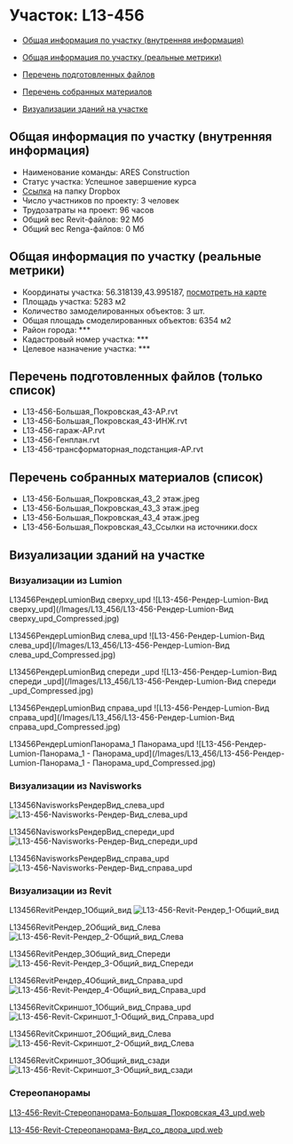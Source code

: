 # Участок: L13-456

* [Общая информация по участку (внутренняя информация)](#Chapter1)

* [Общая информация по участку (реальные метрики)](#Chapter2)

* [Перечень подготовленных файлов](#Chapter3)

* [Перечень собранных материалов](#Chapter4)

* [Визуализации зданий на участке](#Chapter5)

## <a id="Chapter1"></a> Общая информация по участку (внутренняя информация)
+ Наименование команды: ARES Construction
+ Статус участка: Успешное завершение курса
+ [Ссылка](https://www.dropbox.com/sh/wvvgv1nw1iqred9/AADzlDrTemcXSIsCWZ5s86Rja/L13_456?dl=0) на папку Dropbox
+ Число участников по проекту: 3 человек
+ Трудозатраты на проект: 96 часов
+ Общий вес Revit-файлов: 92 Мб
+ Общий вес Renga-файлов: 0 Мб
## <a id="Chapter2"></a> Общая информация по участку (реальные метрики)
+ Координаты участка: 56.318139,43.995187, [посмотреть на карте](https://yandex.ru/maps/47/nizhny-novgorod/?ll=43.995187%2C56.318139&z=19)
+ Площадь участка: 5283 м2
+ Количество замоделированных объектов: 3 шт.
+ Общая площадь смоделированных объектов: 6354 м2
+ Район города: *** 
+ Кадастровый номер участка: *** 
+ Целевое назначение участка: *** 
## <a id="Chapter3"></a> Перечень подготовленных файлов (только список)
+ L13-456-Большая_Покровская_43-АР.rvt
+ L13-456-Большая_Покровская_43-ИНЖ.rvt
+ L13-456-гараж-АР.rvt
+ L13-456-Генплан.rvt
+ L13-456-трансформаторная_подстанция-АР.rvt
## <a id="Chapter4"></a> Перечень собранных материалов (список)
+ L13-456-Большая_Покровская_43_2 этаж.jpeg
+ L13-456-Большая_Покровская_43_3 этаж.jpeg
+ L13-456-Большая_Покровская_43_4 этаж.jpeg
+ L13-456-Большая_Покровская_43_Ссылки на источники.docx
## <a id="Chapter5"></a> Визуализации зданий на участке
### Визуализации из Lumion
L13456РендерLumionВид сверху_upd
![L13-456-Рендер-Lumion-Вид сверху_upd](/Images/L13_456/L13-456-Рендер-Lumion-Вид сверху_upd_Compressed.jpg)

L13456РендерLumionВид слева_upd
![L13-456-Рендер-Lumion-Вид слева_upd](/Images/L13_456/L13-456-Рендер-Lumion-Вид слева_upd_Compressed.jpg)

L13456РендерLumionВид спереди _upd
![L13-456-Рендер-Lumion-Вид спереди _upd](/Images/L13_456/L13-456-Рендер-Lumion-Вид спереди _upd_Compressed.jpg)

L13456РендерLumionВид справа_upd
![L13-456-Рендер-Lumion-Вид справа_upd](/Images/L13_456/L13-456-Рендер-Lumion-Вид справа_upd_Compressed.jpg)

L13456РендерLumionПанорама_1  Панорама_upd
![L13-456-Рендер-Lumion-Панорама_1 - Панорама_upd](/Images/L13_456/L13-456-Рендер-Lumion-Панорама_1 - Панорама_upd_Compressed.jpg)

### Визуализации из Navisworks
L13456NavisworksРендерВид_слева_upd
![L13-456-Navisworks-Рендер-Вид_слева_upd](/Images/L13_456/L13-456-Navisworks-Рендер-Вид_слева_upd_Compressed.jpg)

L13456NavisworksРендерВид_спереди_upd
![L13-456-Navisworks-Рендер-Вид_спереди_upd](/Images/L13_456/L13-456-Navisworks-Рендер-Вид_спереди_upd_Compressed.jpg)

L13456NavisworksРендерВид_справа_upd
![L13-456-Navisworks-Рендер-Вид_справа_upd](/Images/L13_456/L13-456-Navisworks-Рендер-Вид_справа_upd_Compressed.jpg)

### Визуализации из Revit
L13456RevitРендер_1Общий_вид
![L13-456-Revit-Рендер_1-Общий_вид](/Images/L13_456/L13-456-Revit-Рендер_1-Общий_вид_Compressed.jpg)

L13456RevitРендер_2Общий_вид_Слева
![L13-456-Revit-Рендер_2-Общий_вид_Слева](/Images/L13_456/L13-456-Revit-Рендер_2-Общий_вид_Слева_Compressed.jpg)

L13456RevitРендер_3Общий_вид_Спереди
![L13-456-Revit-Рендер_3-Общий_вид_Спереди](/Images/L13_456/L13-456-Revit-Рендер_3-Общий_вид_Спереди_Compressed.jpg)

L13456RevitРендер_4Общий_вид_Справа_upd
![L13-456-Revit-Рендер_4-Общий_вид_Справа_upd](/Images/L13_456/L13-456-Revit-Рендер_4-Общий_вид_Справа_upd_Compressed.jpg)

L13456RevitСкриншот_1Общий_вид_Справа_upd
![L13-456-Revit-Скриншот_1-Общий_вид_Справа_upd](/Images/L13_456/L13-456-Revit-Скриншот_1-Общий_вид_Справа_upd_Compressed.jpg)

L13456RevitСкриншот_2Общий_вид_Слева
![L13-456-Revit-Скриншот_2-Общий_вид_Слева](/Images/L13_456/L13-456-Revit-Скриншот_2-Общий_вид_Слева_Compressed.jpg)

L13456RevitСкриншот_3Общий_вид_сзади
![L13-456-Revit-Скриншот_3-Общий_вид_сзади](/Images/L13_456/L13-456-Revit-Скриншот_3-Общий_вид_сзади_Compressed.jpg)

### Стереопанорамы
[L13-456-Revit-Стереопанорама-Большая_Покровская_43_upd.web](https://pano.autodesk.com/pano.html?url=jpgs/d93c29cd-b6c6-4002-85b1-faa1d6dfc7d4&version=2)

[L13-456-Revit-Стереопанорама-Вид_со_двора_upd.web](https://pano.autodesk.com/pano.html?url=jpgs/cbfc96a5-aecb-4bf4-aaba-97c81082cf00&version=2)

